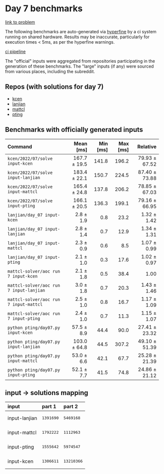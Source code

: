 # Day 7 benchmarks

[link to problem](http://adventofcode.com/2022/day/7)

The following benchmarks are auto-generated via [hyperfine](https://github.com/sharkdp/hyperfine) by a ci system running on shared hardware. Results may be inaccurate, particularly for execution times < 5ms, as per the hyperfine warnings.

[ci pipeline](http://ci.papercode.net:8080/teams/aoc2022/pipelines/aoc-compare-2022)

The "official" inputs were aggregated from repositories participating in the generation of these benchmarks. The "large" inputs (if any) were sourced from various places, including the subreddit.

## Repos (with solutions for day 7)


- [kcen](https://github.com/kcen/AdventOfCode)
- [lanjian](https://github.com/LanJian/aoc-2022)
- [mattcl](https://github.com/mattcl/aoc2022)
- [pting](https://github.com/pting/aoc2022)

## Benchmarks with officially generated inputs
| Command | Mean [ms] | Min [ms] | Max [ms] | Relative |
|:---|---:|---:|---:|---:|
| `kcen/2022/07/solve input-kcen` | 167.7 ± 19.5 | 141.8 | 196.2 | 79.93 ± 67.52 |
| `kcen/2022/07/solve input-lanjian` | 183.4 ± 22.1 | 150.7 | 224.5 | 87.40 ± 73.88 |
| `kcen/2022/07/solve input-mattcl` | 165.4 ± 24.8 | 137.8 | 206.2 | 78.85 ± 67.03 |
| `kcen/2022/07/solve input-pting` | 166.1 ± 20.5 | 136.3 | 199.1 | 79.16 ± 66.95 |
| `lanjian/day_07 input-kcen` | 2.8 ± 1.9 | 0.8 | 23.2 | 1.32 ± 1.42 |
| `lanjian/day_07 input-lanjian` | 2.8 ± 1.4 | 0.7 | 12.9 | 1.34 ± 1.31 |
| `lanjian/day_07 input-mattcl` | 2.3 ± 0.9 | 0.6 | 8.5 | 1.07 ± 0.99 |
| `lanjian/day_07 input-pting` | 2.1 ± 1.0 | 0.3 | 17.6 | 1.02 ± 0.97 |
| `mattcl-solver/aoc run 7 input-kcen` | 2.1 ± 1.8 | 0.5 | 38.4 | 1.00 |
| `mattcl-solver/aoc run 7 input-lanjian` | 3.0 ± 1.8 | 0.7 | 20.3 | 1.43 ± 1.46 |
| `mattcl-solver/aoc run 7 input-mattcl` | 2.5 ± 1.0 | 0.8 | 16.7 | 1.17 ± 1.09 |
| `mattcl-solver/aoc run 7 input-pting` | 2.4 ± 1.0 | 0.7 | 11.3 | 1.15 ± 1.07 |
| `python pting/day07.py input-kcen` | 57.5 ± 8.9 | 44.4 | 90.0 | 27.41 ± 23.32 |
| `python pting/day07.py input-lanjian` | 103.0 ± 64.8 | 44.5 | 307.2 | 49.10 ± 51.39 |
| `python pting/day07.py input-mattcl` | 53.0 ± 6.6 | 42.1 | 67.7 | 25.28 ± 21.39 |
| `python pting/day07.py input-pting` | 52.1 ± 7.7 | 41.5 | 74.8 | 24.86 ± 21.12 |

## input -> solutions mapping
|input|part 1|part 2|
|:---|:---|:---|
|input-lanjian|<pre>1391690</pre>|<pre>5469168</pre>|
|input-mattcl|<pre>1792222</pre>|<pre>1112963</pre>|
|input-pting|<pre>1555642</pre>|<pre>5974547</pre>|
|input-kcen|<pre>1306611</pre>|<pre>13210366</pre>|
